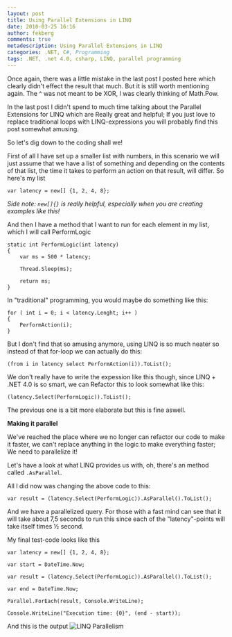```yaml
---
layout: post
title: Using Parallel Extensions in LINQ
date: 2010-03-25 16:16
author: fekberg
comments: true
metadescription: Using Parallel Extensions in LINQ
categories: .NET, C#, Programming
tags: .NET, .net 4.0, csharp, LINQ, parallel programming
---
```

Once again, there was a little mistake in the last post I posted here which clearly didn't effect the result that much. But it is still worth mentioning again. The ^ was not meant to be XOR, I was clearly thinking of Math.Pow.<!--excerpt-->

In the last post I didn't spend to much time talking about the Parallel Extensions for LINQ which are Really great and helpful; If you just love to replace traditional loops with LINQ-expressions you will probably find this post somewhat amusing.

So let's dig down to the coding shall we!

First of all I have set up a smaller list with numbers, in this scenario we will just assume that we have a list of something and depending on the contents of that list, the time it takes to perform an action on that result, will differ. So here's my list

	var latency = new[] {1, 2, 4, 8};

<em>Side note: `new[]{}` is really helpful, especially when you are creating examples like this!</em>

And then I have a method that I want to run for each element in my list, which I will call PerformLogic

	static int PerformLogic(int latency)
	{
	    var ms = 500 * latency;

	    Thread.Sleep(ms);

	    return ms;
	}

In "traditional" programming, you would maybe do something like this:

	for ( int i = 0; i < latency.Lenght; i++ )
	{
	    PerformAction(i);
	}

But I don't find that so amusing anymore, using LINQ is so much neater so instead of that for-loop we can actually do this:

	(from i in latency select PerformAction(i)).ToList();

We don't really have to write the expession like this though, since LINQ + .NET 4.0 is so smart, we can Refactor this to look somewhat like this:

	(latency.Select(PerformLogic)).ToList();

The previous one is a bit more elaborate but this is fine aswell.

<strong>Making it parallel</strong>

We've reached the place where we no longer can refactor our code to make it faster, we can't replace anything in the logic to make everything faster; We need to parallelize it!

Let's have a look at what LINQ provides us with, oh, there's an method called `.AsParallel`.

All I did now was changing the above code to this:

	var result = (latency.Select(PerformLogic)).AsParallel().ToList();

And we have a parallelized query. For those with a fast mind can see that it will take about 7,5 seconds to run this since each of the "latency"-points will take itself times ½ second.

My final test-code looks like this

	var latency = new[] {1, 2, 4, 8};

	var start = DateTime.Now;

	var result = (latency.Select(PerformLogic)).AsParallel().ToList();

	var end = DateTime.Now;

	Parallel.ForEach(result, Console.WriteLine);

	Console.WriteLine("Execution time: {0}", (end - start));

And this is the output
<img src="http://dl.dropbox.com/u/4396175/snapshots/linq_parallel.png" alt="LINQ Parallelism" />
